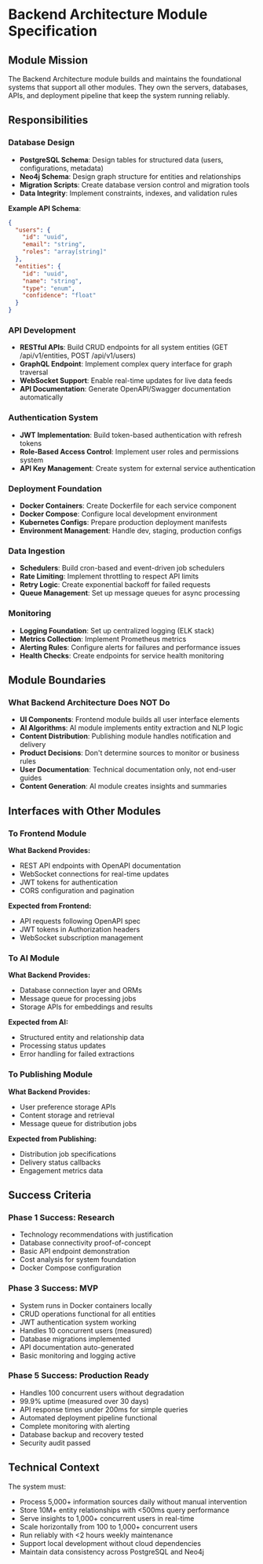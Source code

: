 # Backend Architecture Module Specification

## Module Mission

The Backend Architecture module builds and maintains the foundational systems that support all other modules. They own the servers, databases, APIs, and deployment pipeline that keep the system running reliably.

## Responsibilities

### Database Design
- **PostgreSQL Schema**: Design tables for structured data (users, configurations, metadata)
- **Neo4j Schema**: Design graph structure for entities and relationships
- **Migration Scripts**: Create database version control and migration tools
- **Data Integrity**: Implement constraints, indexes, and validation rules

**Example API Schema**:
```json
{
  "users": {
    "id": "uuid",
    "email": "string",
    "roles": "array[string]"
  },
  "entities": {
    "id": "uuid",
    "name": "string",
    "type": "enum",
    "confidence": "float"
  }
}
```

### API Development
- **RESTful APIs**: Build CRUD endpoints for all system entities (GET /api/v1/entities, POST /api/v1/users)
- **GraphQL Endpoint**: Implement complex query interface for graph traversal
- **WebSocket Support**: Enable real-time updates for live data feeds
- **API Documentation**: Generate OpenAPI/Swagger documentation automatically

### Authentication System
- **JWT Implementation**: Build token-based authentication with refresh tokens
- **Role-Based Access Control**: Implement user roles and permissions system
- **API Key Management**: Create system for external service authentication

### Deployment Foundation
- **Docker Containers**: Create Dockerfile for each service component
- **Docker Compose**: Configure local development environment
- **Kubernetes Configs**: Prepare production deployment manifests
- **Environment Management**: Handle dev, staging, production configs

### Data Ingestion
- **Schedulers**: Build cron-based and event-driven job schedulers
- **Rate Limiting**: Implement throttling to respect API limits
- **Retry Logic**: Create exponential backoff for failed requests
- **Queue Management**: Set up message queues for async processing

### Monitoring
- **Logging Foundation**: Set up centralized logging (ELK stack)
- **Metrics Collection**: Implement Prometheus metrics
- **Alerting Rules**: Configure alerts for failures and performance issues
- **Health Checks**: Create endpoints for service health monitoring

## Module Boundaries

### What Backend Architecture Does NOT Do

- **UI Components**: Frontend module builds all user interface elements
- **AI Algorithms**: AI module implements entity extraction and NLP logic
- **Content Distribution**: Publishing module handles notification and delivery
- **Product Decisions**: Don't determine sources to monitor or business rules
- **User Documentation**: Technical documentation only, not end-user guides
- **Content Generation**: AI module creates insights and summaries

## Interfaces with Other Modules

### To Frontend Module
**What Backend Provides:**
- REST API endpoints with OpenAPI documentation
- WebSocket connections for real-time updates
- JWT tokens for authentication
- CORS configuration and pagination

**Expected from Frontend:**
- API requests following OpenAPI spec
- JWT tokens in Authorization headers
- WebSocket subscription management

### To AI Module
**What Backend Provides:**
- Database connection layer and ORMs
- Message queue for processing jobs
- Storage APIs for embeddings and results

**Expected from AI:**
- Structured entity and relationship data
- Processing status updates
- Error handling for failed extractions

### To Publishing Module
**What Backend Provides:**
- User preference storage APIs
- Content storage and retrieval
- Message queue for distribution jobs

**Expected from Publishing:**
- Distribution job specifications
- Delivery status callbacks
- Engagement metrics data

## Success Criteria

### Phase 1 Success: Research
- Technology recommendations with justification
- Database connectivity proof-of-concept
- Basic API endpoint demonstration
- Cost analysis for system foundation
- Docker Compose configuration

### Phase 3 Success: MVP
- System runs in Docker containers locally
- CRUD operations functional for all entities
- JWT authentication system working
- Handles 10 concurrent users (measured)
- Database migrations implemented
- API documentation auto-generated
- Basic monitoring and logging active

### Phase 5 Success: Production Ready
- Handles 100 concurrent users without degradation
- 99.9% uptime (measured over 30 days)
- API response times under 200ms for simple queries
- Automated deployment pipeline functional
- Complete monitoring with alerting
- Database backup and recovery tested
- Security audit passed

## Technical Context

The system must:
- Process 5,000+ information sources daily without manual intervention
- Store 10M+ entity relationships with <500ms query performance
- Serve insights to 1,000+ concurrent users in real-time
- Scale horizontally from 100 to 1,000+ concurrent users
- Run reliably with <2 hours weekly maintenance
- Support local development without cloud dependencies
- Maintain data consistency across PostgreSQL and Neo4j